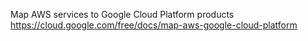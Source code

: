 Map AWS services to Google Cloud Platform products
https://cloud.google.com/free/docs/map-aws-google-cloud-platform


